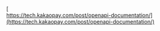 [  
https://tech.kakaopay.com/post/openapi-documentation/](https://tech.kakaopay.com/post/openapi-documentation/)
